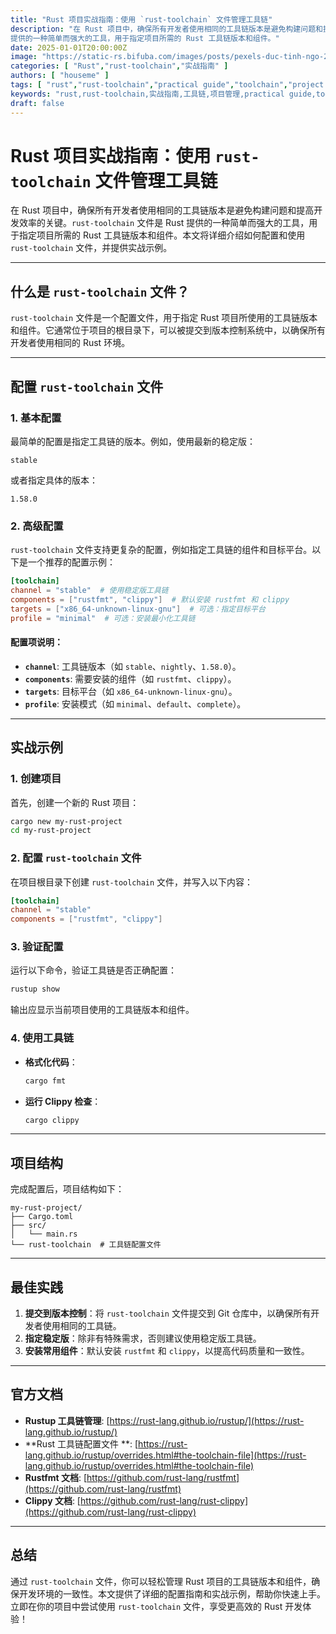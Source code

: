 ```yaml
---
title: "Rust 项目实战指南：使用 `rust-toolchain` 文件管理工具链"
description: "在 Rust 项目中，确保所有开发者使用相同的工具链版本是避免构建问题和提高开发效率的关键。`rust-toolchain` 文件是 Rust
提供的一种简单而强大的工具，用于指定项目所需的 Rust 工具链版本和组件。"
date: 2025-01-01T20:00:00Z
image: "https://static-rs.bifuba.com/images/posts/pexels-duc-tinh-ngo-2147637857-29990366-1920.jpg"
categories: [ "Rust","rust-toolchain","实战指南" ]
authors: [ "houseme" ]
tags: [ "rust","rust-toolchain","practical guide","toolchain","project management","实战指南","工具链","项目管理" ]
keywords: "rust,rust-toolchain,实战指南,工具链,项目管理,practical guide,toolchain,project management"
draft: false
---
```


# **Rust 项目实战指南：使用 `rust-toolchain` 文件管理工具链**

在 Rust 项目中，确保所有开发者使用相同的工具链版本是避免构建问题和提高开发效率的关键。`rust-toolchain` 文件是 Rust
提供的一种简单而强大的工具，用于指定项目所需的 Rust 工具链版本和组件。本文将详细介绍如何配置和使用 `rust-toolchain`
文件，并提供实战示例。

---

## **什么是 `rust-toolchain` 文件？**

`rust-toolchain` 文件是一个配置文件，用于指定 Rust 项目所使用的工具链版本和组件。它通常位于项目的根目录下，可以被提交到版本控制系统中，以确保所有开发者使用相同的
Rust 环境。

---

## **配置 `rust-toolchain` 文件**

### 1. 基本配置

最简单的配置是指定工具链的版本。例如，使用最新的稳定版：

```plaintext
stable
```

或者指定具体的版本：

```plaintext
1.58.0
```

### 2. 高级配置

`rust-toolchain` 文件支持更复杂的配置，例如指定工具链的组件和目标平台。以下是一个推荐的配置示例：

```toml
[toolchain]
channel = "stable"  # 使用稳定版工具链
components = ["rustfmt", "clippy"]  # 默认安装 rustfmt 和 clippy
targets = ["x86_64-unknown-linux-gnu"]  # 可选：指定目标平台
profile = "minimal"  # 可选：安装最小化工具链
```

#### 配置项说明：

- **`channel`**: 工具链版本（如 `stable`、`nightly`、`1.58.0`）。
- **`components`**: 需要安装的组件（如 `rustfmt`、`clippy`）。
- **`targets`**: 目标平台（如 `x86_64-unknown-linux-gnu`）。
- **`profile`**: 安装模式（如 `minimal`、`default`、`complete`）。

---

## **实战示例**

### 1. 创建项目

首先，创建一个新的 Rust 项目：

```bash
cargo new my-rust-project
cd my-rust-project
```

### 2. 配置 `rust-toolchain` 文件

在项目根目录下创建 `rust-toolchain` 文件，并写入以下内容：

```toml
[toolchain]
channel = "stable"
components = ["rustfmt", "clippy"]
```

### 3. 验证配置

运行以下命令，验证工具链是否正确配置：

```bash
rustup show
```

输出应显示当前项目使用的工具链版本和组件。

### 4. 使用工具链

- **格式化代码**：

  ```bash
  cargo fmt
  ```

- **运行 Clippy 检查**：
  ```bash
  cargo clippy
  ```

---

## **项目结构**

完成配置后，项目结构如下：

```
my-rust-project/
├── Cargo.toml
├── src/
│   └── main.rs
└── rust-toolchain  # 工具链配置文件
```

---

## **最佳实践**

1. **提交到版本控制**：将 `rust-toolchain` 文件提交到 Git 仓库中，以确保所有开发者使用相同的工具链。
2. **指定稳定版**：除非有特殊需求，否则建议使用稳定版工具链。
3. **安装常用组件**：默认安装 `rustfmt` 和 `clippy`，以提高代码质量和一致性。

---

## **官方文档**

- **Rustup 工具链管理**: [https://rust-lang.github.io/rustup/](https://rust-lang.github.io/rustup/)
- **Rust 工具链配置文件
  **: [https://rust-lang.github.io/rustup/overrides.html#the-toolchain-file](https://rust-lang.github.io/rustup/overrides.html#the-toolchain-file)
- **Rustfmt 文档**: [https://github.com/rust-lang/rustfmt](https://github.com/rust-lang/rustfmt)
- **Clippy 文档**: [https://github.com/rust-lang/rust-clippy](https://github.com/rust-lang/rust-clippy)

---

## **总结**

通过 `rust-toolchain` 文件，你可以轻松管理 Rust 项目的工具链版本和组件，确保开发环境的一致性。本文提供了详细的配置指南和实战示例，帮助你快速上手。立即在你的项目中尝试使用
`rust-toolchain` 文件，享受更高效的 Rust 开发体验！
